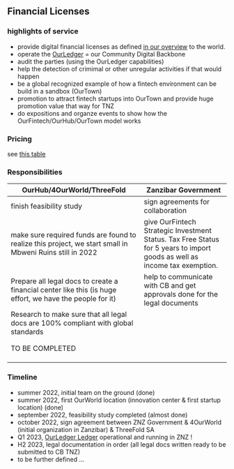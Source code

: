 

## Financial Licenses

### highlights of service

- provide digital financial licenses as defined [in our overview](ourfoundation/licenses/finance/finance_licenses_overview.md) to the world.
- operate the [OurLedger](ourinternet/ourledger/ourledger.md) = our Community Digital Backbone 
- audit the parties (using the OurLedger capabilities)
- help the detection of crimimal or other unregular activities if that would happen
- be a global recognized example of how a fintech environment can be build in a sandbox (OurTown)
- promotion to attract fintech startups into OurTown and provide huge promotion value that way for TNZ
- do expositions and organze events to show how the OurFintech/OurHub/OurTown model works

### Pricing

see [this table](ourfoundation/licenses/finance/finance_licenses_table.md)

### Responsibilities


| **OurHub/4OurWorld/ThreeFold**                                                                            | **Zanzibar Government**                                                                                                   |
|-----------------------------------------------------------------------------------------------------------|---------------------------------------------------------------------------------------------------------------------------|
| finish feasibility study                                                                                  | sign agreements for collaboration                                                                                         |
| make sure required funds are found to realize this project, we start small in Mbweni Ruins still in 2022  | give OurFintech Strategic Investment Status. Tax Free Status for 5 years to import goods as well as income tax exemption. |
| Prepare all legal docs to create a financial center like this (is huge effort, we have the people for it) | help to communicate with CB and get approvals done for the legal documents                                                |
| Research to make sure that all legal docs are 100% compliant with global standards                        |                                                                                                                           |
|                                                                                                           |                                                                                                                           |
|                                                                                                           |                                                                                                                           |
| TO BE COMPLETED                                                                                           |                                                                                                                           |
|                                                                                                           |                                                                                                                           |
|                                                                                                           |                                                                                                                           |
|                                                                                                           |                                                                                                                           |

### Timeline

- summer 2022, initial team on the ground (done)
- summer 2022, first OurWorld location (innovation center & first startup location) (done)
- september 2022, feasibility study completed (almost done)
- october 2022, sign agreement between ZNZ Government & 4OurWorld (initial organization in Zanzibar) & ThreeFold SA
- Q1 2023, [OurLedger Ledger](/ourinternet/ourledger/ourledger.md) operational and running in ZNZ !
- H2 2023, legal documentation in order (all legal docs written ready to be submitted to CB TNZ)
- to be further defined ...
